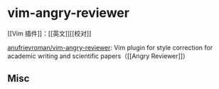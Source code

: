 # vim-angry-reviewer

[[Vim 插件]]：[[英文]][[校对]]

[anufrievroman/vim-angry-reviewer](https://github.com/anufrievroman/vim-angry-reviewer): Vim plugin for style correction for academic writing and scientific papers（[[Angry Reviewer]]）


## Misc




